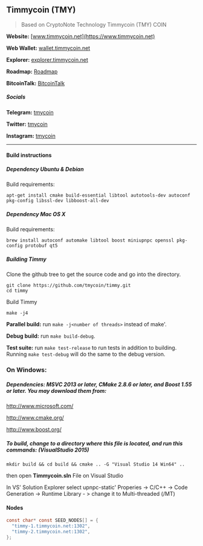 ## Timmycoin (TMY)

> Based on CryptoNote Technology Timmycoin (TMY) COIN

**Website:** [www.timmycoin.net](https://www.timmycoin.net)

**Web Wallet:** [wallet.timmycoin.net](https://wallet.timmycoin.net)

**Explorer:** [explorer.timmycoin.net](https://explorer.timmycoin.net/)

**Roadmap:** [Roadmap](https://www.timmycoin.net/roadmap)

**BitcoinTalk:** [BitcoinTalk](https://---)

##### Socials

**Telegram:** [tmycoin](https://t.me/timycoin)

**Twitter:** [tmycoin](https://www.twitter.com/tmycoin)

**Instagram:** [tmycoin](https://www.instagram.com/tmycoin)

_____

#### Build instructions


##### Dependency Ubuntu & Debian

Build requirements:

    apt-get install cmake build-essential libtool autotools-dev autoconf pkg-config libssl-dev libboost-all-dev

##### Dependency Mac OS X

Build requirements:

    brew install autoconf automake libtool boost miniupnpc openssl pkg-config protobuf qt5

##### Building Timmy

Clone the github tree to get the source code and go into the directory.

    git clone https://github.com/tmycoin/timmy.git
    cd timmy

Build Timmy

    make -j4

**Parallel build:** run `make -j<number of threads>` instead of make'.

**Debug build:** run `make build-debug`.

**Test suite:** run `make test-release` to run tests in addition to building. Running `make test-debug` will do the same to the debug version.


### On Windows:

##### Dependencies: MSVC 2013 or later, CMake 2.8.6 or later, and Boost 1.55 or later. You may download them from:

http://www.microsoft.com/

http://www.cmake.org/

http://www.boost.org/

##### To build, change to a directory where this file is located, and run this commands: (VisualStudio 2015)

    mkdir build && cd build && cmake .. -G "Visual Studio 14 Win64" ..

then open **Timmycoin.sln** File on Visual Studio

In VS' Solution Explorer select upnpc-static' Properies -> C/C++ -> Code Generation -> Runtime Library - > change it to Multi-threaded (/MT)


#### Nodes

```C
const char* const SEED_NODES[] = {
  "timmy-1.timmycoin.net:1302",
  "timmy-2.timmycoin.net:1302",
};
```
